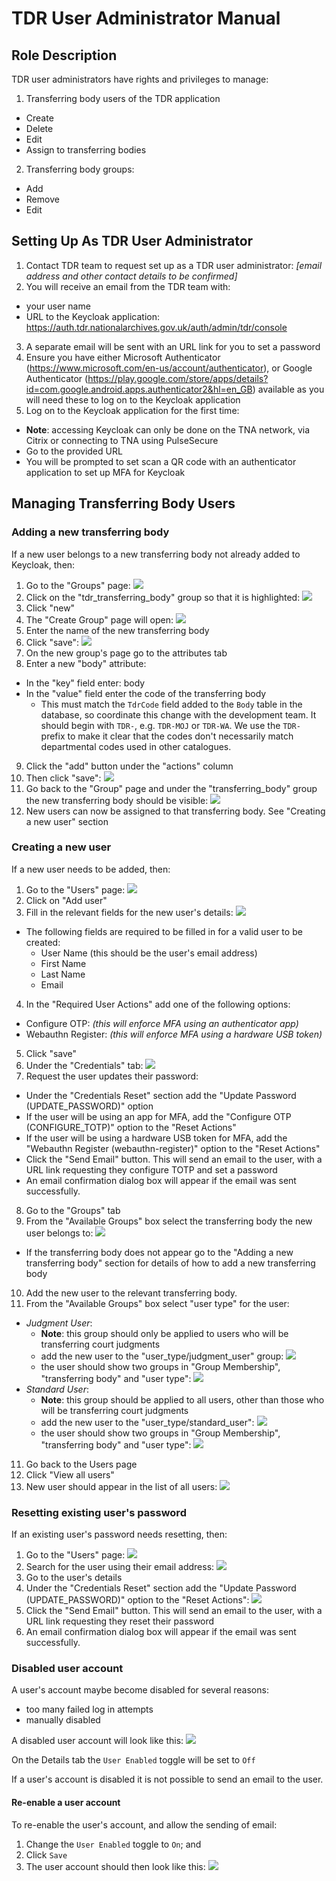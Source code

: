 # TDR User Administrator Manual

## Role Description

TDR user administrators have rights and privileges to manage:

1. Transferring body users of the TDR application
  * Create
  * Delete
  * Edit
  * Assign to transferring bodies
2. Transferring body groups:
  * Add
  * Remove
  * Edit

## Setting Up As TDR User Administrator

1. Contact TDR team to request set up as a TDR user administrator: *[email address and other contact details to be confirmed]*
2. You will receive an email from the TDR team with:
  * your user name
  * URL to the Keycloak application: https://auth.tdr.nationalarchives.gov.uk/auth/admin/tdr/console
3. A separate email will be sent with an URL link for you to set a password
4. Ensure you have either Microsoft Authenticator (https://www.microsoft.com/en-us/account/authenticator), or Google Authenticator (https://play.google.com/store/apps/details?id=com.google.android.apps.authenticator2&hl=en_GB) available as you will need these to log on to the Keycloak application
5. Log on to the Keycloak application for the first time:
  * **Note**: accessing Keycloak can only be done on the TNA network, via Citrix or connecting to TNA using PulseSecure
  * Go to the provided URL
  * You will be prompted to set scan a QR code with an authenticator application to set up MFA for Keycloak

## Managing Transferring Body Users

### Adding a new transferring body

If a new user belongs to a new transferring body not already added to Keycloak, then:
1. Go to the "Groups" page: ![](images/tdr-user-administrator/adding_new_transferring_body/groups_1.png)
2. Click on the "tdr_transferring_body" group so that it is highlighted: ![](images/tdr-user-administrator/adding_new_transferring_body/groups_2.png)
3. Click "new"
4. The "Create Group" page will open: ![](images/tdr-user-administrator/adding_new_transferring_body/groups_3.png)
5. Enter the name of the new transferring body
6. Click "save": ![](images/tdr-user-administrator/adding_new_transferring_body/groups_4.png)
7. On the new group's page go to the attributes tab
8. Enter a new "body" attribute:
  * In the "key" field enter: body
  * In the "value" field enter the code of the transferring body
    * This must match the `TdrCode` field added to the `Body` table in the database, so coordinate this change with the development team. It should begin with `TDR-`, e.g. `TDR-MOJ` or `TDR-WA`. We use the `TDR-` prefix to make it clear that the codes don't necessarily match departmental codes used in other catalogues.
9. Click the "add" button under the "actions" column
10. Then click "save": ![](images/tdr-user-administrator/adding_new_transferring_body/groups_5.png)
11. Go back to the "Group" page and under the "transferring_body" group the new transferring body should be visible: ![](images/tdr-user-administrator/adding_new_transferring_body/groups_6.png)
12. New users can now be assigned to that transferring body. See "Creating a new user" section

### Creating a new user

If a new user needs to be added, then:
1. Go to the "Users" page: ![](images/tdr-user-administrator/adding_new_tb_user/users_1.png)
2. Click on "Add user"
3. Fill in the relevant fields for the new user's details: ![](images/tdr-user-administrator/adding_new_tb_user/users_2_v2.png)
  * The following fields are required to be filled in for a valid user to be created:
    * User Name (this should be the user's email address)
    * First Name
    * Last Name
    * Email
4. In the "Required User Actions" add one of the following options:  
  * Configure OTP: *(this will enforce MFA using an authenticator app)*
  * Webauthn Register: *(this will enforce MFA using a hardware USB token)*
5. Click "save"
6. Under the "Credentials" tab: ![](images/tdr-user-administrator/adding_new_tb_user/users_3_v3.png)
7. Request the user updates their password:
  * Under the "Credentials Reset" section add the "Update Password (UPDATE_PASSWORD)" option 
  * If the user will be using an app for MFA, add the "Configure OTP (CONFIGURE_TOTP)" option to the "Reset Actions"
  * If the user will be using a hardware USB token for MFA, add the "Webauthn Register (webauthn-register)" option to the "Reset Actions"
  * Click the "Send Email" button. This will send an email to the user, with a URL link requesting they configure TOTP and set a password
  * An email confirmation dialog box will appear if the email was sent successfully.
8. Go to the "Groups" tab
9. From the "Available Groups" box select the transferring body the new user belongs to: ![](images/tdr-user-administrator/adding_new_tb_user/users_4.png)
  * If the transferring body does not appear go to the "Adding a new transferring body" section for details of how to add a new transferring body
10. Add the new user to the relevant transferring body.
11. From the "Available Groups" box select "user type" for the user:
  * *Judgment User*: 
    * **Note**: this group should only be applied to users who will be transferring court judgments
    * add the new user to the "user_type/judgment_user" group: ![](images/tdr-user-administrator/adding_new_tb_user/users_5.png)
    * the user should show two groups in "Group Membership", "transferring body" and "user type": ![](images/tdr-user-administrator/adding_new_tb_user/users_6.png)   
  * *Standard User*:
    * **Note**: this group should be applied to all users, other than those who will be transferring court judgments
    * add the new user to the "user_type/standard_user": ![](images/tdr-user-administrator/adding_new_tb_user/users_7.png)
    * the user should show two groups in "Group Membership", "transferring body" and "user type": ![](images/tdr-user-administrator/adding_new_tb_user/users_8.png)
11. Go back to the Users page
12. Click "View all users"
13. New user should appear in the list of all users: ![](tdr-dev-documentation/tdr-admins/images/tdr-user-administrator/adding_new_tb_user/users_9.png)

### Resetting existing user's password

If an existing user's password needs resetting, then:
1. Go to the "Users" page: ![](images/tdr-user-administrator/resetting_password/reset_password_1.png)
2. Search for the user using their email address: ![](images/tdr-user-administrator/resetting_password/reset_password_2.png)
3. Go to the user's details
4. Under the "Credentials Reset" section add the "Update Password (UPDATE_PASSWORD)" option to the "Reset Actions": ![](images/tdr-user-administrator/resetting_password/reset_password_3.png)
5. Click the "Send Email" button. This will send an email to the user, with a URL link requesting they reset their password
6. An email confirmation dialog box will appear if the email was sent successfully.

### Disabled user account

A user's account maybe become disabled for several reasons:

* too many failed log in attempts
* manually disabled

A disabled user account will look like this: ![](images/tdr-user-administrator/disabled-user-account/disabled_account.png)

On the Details tab the `User Enabled` toggle will be set to `Off`

If a user's account is disabled it is not possible to send an email to the user.

#### Re-enable a user account

To re-enable the user's account, and allow the sending of email:
1. Change the `User Enabled` toggle to `On`; and 
2. Click `Save`
3. The user account should then look like this: ![](images/tdr-user-administrator/disabled-user-account/enabled_account.png)
